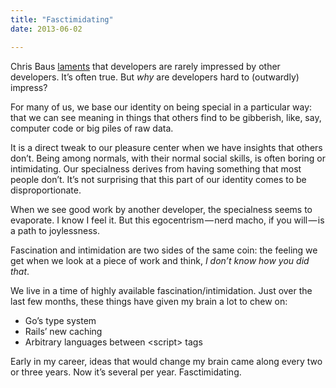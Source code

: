 ```yaml
---
title: "Fasctimidating"
date: 2013-06-02

---
```


Chris Baus [laments](http://baus.net/you-cant-impress-developers/) that developers are rarely impressed by other developers. It’s often true. But _why_ are developers hard to (outwardly) impress?

For many of us, we base our identity on being special in a particular way: that we can see meaning in things that others find to be gibberish, like, say, computer code or big piles of raw data.

It is a direct tweak to our pleasure center when we have insights that others don’t. Being among normals, with their normal social skills, is often boring or intimidating. Our specialness derives from having something that most people don’t. It’s not surprising that this part of our identity comes to be disproportionate.

When we see good work by another developer, the specialness seems to evaporate. I know I feel it. But this egocentrism — nerd macho, if you will — is a path to joylessness.

Fascination and intimidation are two sides of the same coin: the feeling we get when we look at a piece of work and think, _I don’t know how you did that_.

We live in a time of highly available fascination/intimidation. Just over the last few months, these things have given my brain a lot to chew on:

*   Go’s type system
*   Rails’ new caching
*   Arbitrary languages between &lt;script&gt; tags

Early in my career, ideas that would change my brain came along every two or three years. Now it’s several per year. Fasctimidating.
